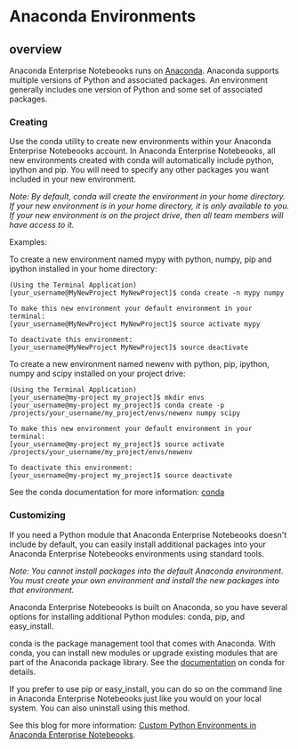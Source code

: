 # Anaconda Environments

## overview

Anaconda Enterprise Notebeooks runs on <a href="https://store.continuum.io/cshop/anaconda" target="_blank">Anaconda</a>.  Anaconda supports multiple versions of Python and associated packages.  An environment generally includes one version of Python and some set of associated packages.


### Creating
Use the conda utility to create new environments within your Anaconda Enterprise Notebeooks account. In Anaconda Enterprise Notebeooks, all new environments created with conda will automatically include python, ipython and pip. You will need to specify any other packages you want included in your new environment.

_Note: By default, conda will create the environment in your home directory.  If your new environment is in your home directory, it is only available to you.  If your new environment is on the project drive, then all team members will have access to it._

Examples:

To create a new environment named mypy with python, numpy, pip and ipython installed in your home directory:

	(Using the Terminal Application)
	[your_username@MyNewProject MyNewProject]$ conda create -n mypy numpy

	To make this new environment your default environment in your terminal:
	[your_username@MyNewProject MyNewProject]$ source activate mypy

    To deactivate this environment:
	[your_username@MyNewProject MyNewProject]$ source deactivate


To create a new environment named newenv with python, pip, ipython, numpy and scipy installed on your project drive:

	(Using the Terminal Application)
	[your_username@my-project my_project]$ mkdir envs
	[your_username@my-project my_project]$ conda create -p /projects/your_username/my_project/envs/newenv numpy scipy

    To make this new environment your default environment in your terminal:
	[your_username@my-project my_project]$ source activate /projects/your_username/my_project/envs/newenv

    To deactivate this environment:
	[your_username@my-project my_project]$ source deactivate

See the conda documentation for more information: <a href="http://docs.continuum.io/conda/index.html" target="_blank">conda</a>

### Customizing

If you need a Python module that Anaconda Enterprise Notebeooks doesn't include by default, you can easily install additional packages into your Anaconda Enterprise Notebeooks environments using standard tools.

_Note: You cannot install packages into the default Anaconda environment. You must create your own environment and install the new packages into that environment._

Anaconda Enterprise Notebeooks is built on Anaconda, so you have several options for installing additional Python modules: conda, pip, and easy_install.

conda is the package management tool that comes with Anaconda. With conda, you can install new modules or upgrade existing modules that are part of the Anaconda package library. See the [documentation](http://docs.continuum.io/conda/index.html) on conda for details.

If you prefer to use pip or easy_install, you can do so on the command line in Anaconda Enterprise Notebeooks just like you would on your local system. You can also uninstall using this method.


See this blog for more information: <a href="http://continuum.io/blog/wakari_custom_envs" target="_blank">Custom Python Environments in Anaconda Enterprise Notebeooks</a>.
